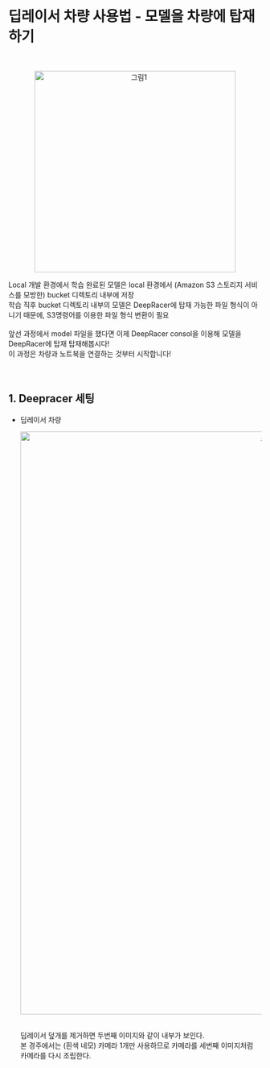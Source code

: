 # 딥레이서 차량 사용법 - 모델을 차량에 탑재하기

<br>
<p align="center">
  <img width="400" alt="그림1" src="https://github.com/user-attachments/assets/a5061e30-f4e9-4d05-9693-6e90292e30fb">
</p>
Local 개발 환경에서 학습 완료된 모델은 local 환경에서 (Amazon S3 스토리지 서비스를 모방한) bucket 디렉토리 내부에 저장 <br>
학습 직후 bucket 디렉토리 내부의 모델은 DeepRacer에 탑재 가능한 파일 형식이 아니기 때문에, S3명령어를 이용한 파일 형식 변환이 필요 <br>
<br>
앞선 과정에서 model 파일을 했다면 이제 DeepRacer consol을 이용해 모델을 DeepRacer에 탑재 탑재해봅시다! <br>
이 과정은 차량과 노트북을 연결하는 것부터 시작합니다!<br>
<br>
<br>

## 1. Deepracer 세팅

- 딥레이서 차량
  
  <p align="center">
    <img width="1157" alt="스크린샷 2024-09-21 오전 1 24 24" src="https://github.com/user-attachments/assets/2faa13dd-678a-4733-bd8f-f92827d87eb5">
  </p>
  <br>
  딥레이서 덮개를 제거하면 두번째 이미지와 같이 내부가 보인다. <br>
  본 경주에서는 (흰색 네모) 카메라 1개만 사용하므로 카메라를 세번째 이미지처럼 카메라를 다시 조립한다. <br>
  
  
  



